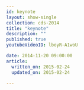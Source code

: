 ```yaml
---
id: keynote
layout: show-single
collection: cds-2014
title: "keynote"
description: ""
published: true
youtubeVideoID: lboyR-A1woU

date: 2014-11-20 09:00:00
article:
  written_on: 2015-02-24
  updated_on: 2015-02-24

---
```

